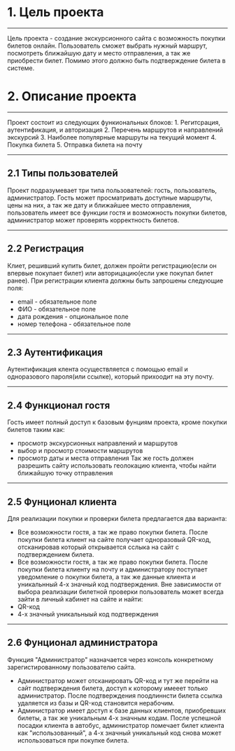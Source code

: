 # 1. Цель проекта
---
Цель проекта - создание экскурсионного сайта с возможность покупки билетов онлайн. Пользователь сможет выбрать нужный маршрут, посмотреть ближайшую дату и место отправления, а так же приобрести билет. Помимо этого должно быть подтверждение билета в системе.

# 2. Описание проекта
---
Проект состоит из следующих функиональных блоков:
	1. Регитсрация, аутентификация, и авторизация
	2. Перечень маршрутов и направлений экскурсий
	3. Наиболее популярные маршруты на текущий момент
	4. Покупка билета
	5. Отправка билета на почту
	
---
## 2.1 Типы пользователей 
Проект подразумевает три типа пользователей: гость, пользователь, администратор. Гость может просматривать доступные маршруты, цены на них, а так же дату и ближайшее место отправления, пользователь имеет все функции гостя и  возможность покупки билетов, администратор может проверять корректность билетов. 

---
## 2.2 Регистрация 
 Клиет, решивший купить билет, должен пройти регистрацию(если он впервые покупает билет) или авторицацию(если уже покупал билет ранее). При регистрации клиента должны быть запрошены следующие поля:
* email -  обязательное поле 
* ФИО - обязательное поле
* дата рождения - опциональное поле
* номер телефона - обязательное поле

---
## 2.3 Аутентификация 
Аутентификация клента осуществляется с помощью email и одноразового пароля(или ссылке), который прихоодит на эту почту.

---
## 2.4 Функционал гостя
Гость имеет полный доступ к базовым фунциям проекта, кроме покупки билетов таким как: 
* просмотр экскурсионных направлений и маршрутов
* выбор и просмотр стоимости маршрутов
* просмотр даты и места отправления
Так же гость должен разрешить сайту использовать геолокацию клиента, чтобы найти ближайшую точку отправления

---
## 2.5 Фунционал клиента
Для реализации покупки и проверки билета предлагается два варианта:
* Все возможности гостя, а так же право покупки билета. После покупки билета клиент на сайте получает одноразовый QR-код, отсканировав который открывается сслыка на сайт с подтверждением билета.
* Все возможности гостя, а так же право покупки билета. После покупки билета клиенту на почту и администратору поступает уведомление о покупки билета, а так же данные клиента и уникальнный 4-х значный код подтверждения.
Вне зависимости от выбора реализации билетной проверки пользователь может всегда зайти в личный кабинет на сайте и найти: 
* QR-код 
* 4-х значный уникальныый код подтверждения

---
## 2.6 Фунционал администратора
Функция "Администратор" назначается через консоль конкретному зарегистированному пользователю сайта.
* Администратор может отсканировать QR-код и тут же перейти на сайт подтверждения билета, доступ к которому имееет только администратор. После подтверждения поодлиннсти билета ссылка удаляется из базы и QR-код становится нерабочим. 
* Администратор имеет доступ к базе данных клиентов, приобревших билеты, а так же уникальным 4-х значным кодам. После успешной посадки клиента в автобус, администратор помечает билет клиента как "использованный", а 4-х значный уникальный код снова может использоваться при покупке билета.